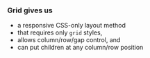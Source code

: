 ### Grid gives us
* a responsive CSS-only layout method
* that requires only `grid` styles,
* allows column/row/gap control, and
* can put children at any column/row position
